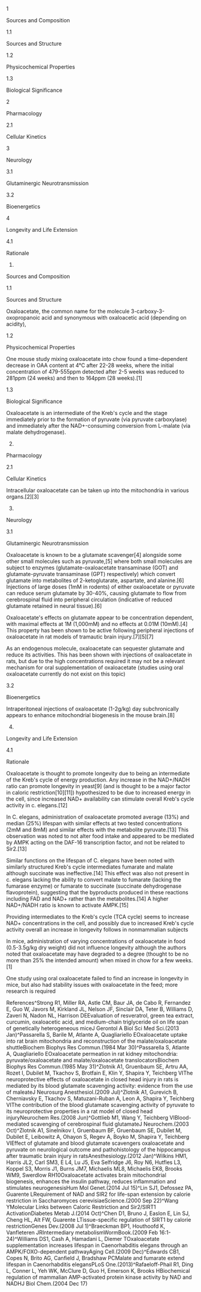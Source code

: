 1

Sources and Composition

1.1

Sources and Structure

1.2

Physicochemical Properties

1.3

Biological Significance

2

Pharmacology

2.1

Cellular Kinetics

3

Neurology

3.1

Glutaminergic Neurotransmission

3.2

Bioenergetics

4

Longevity and Life Extension

4.1

Rationale

1.

Sources and Composition

1.1

Sources and Structure

Oxaloacetate, the common name for the molecule 3-carboxy-3-oxopropanoic acid and synonymous with oxaloacetic acid (depending on acidity),

1.2

Physicochemical Properties

One mouse study mixing oxaloacetate into chow found a time-dependent decrease in OAA content at 4°C after 22-28 weeks, where the initial concentration of 479-555ppm detected after 2-5 weeks was reduced to 281ppm (24 weeks) and then to 164ppm (28 weeks).[1]

1.3

Biological Significance

Oxaloacetate is an intermediate of the Kreb's cycle and the stage immediately prior to the formation of pyruvate (via pyruvate carboxylase) and immediately after the NAD+-consuming conversion from L-malate (via malate dehydrogenase).

2.

Pharmacology

2.1

Cellular Kinetics

Intracellular oxaloacetate can be taken up into the mitochondria in various organs.[2][3]

3.

Neurology

3.1

Glutaminergic Neurotransmission

Oxaloacetate is known to be a glutamate scavenger[4] alongside some other small molecules such as pyruvate,[5] where both small molecules are subject to enzymes (glutamate-oxaloacetate transaminase (GOT) and glutamate-pyruvate transaminase (GPT) respectively) which convert glutamate into metabolites of 2-ketoglutarate, aspartate, and alanine.[6] Injections of large doses (1mM in rodents) of either oxaloacetate or pyruvate can reduce serum glutamate by 30-40%, causing glutamate to flow from cerebrospinal fluid into peripheral circulation (indicative of reduced glutamate retained in neural tissue).[6]

Oxaloacetate's effects on glutamate appear to be concentration dependent, with maximal effects at 1M (1,000mM) and no effects at 0.01M (10mM).[4] This property has been shown to be active following peripheral injections of oxaloacetate in rat models of tramautic brain injury.[7][5][7]


As an endogenous molecule, oxaloacetate can sequester glutamate and reduce its activities. This has been shown with injections of oxaloacetate in rats, but due to the high concentrations required it may not be a relevant mechanism for oral supplementation of oxaloacetate (studies using oral oxaloacetate currently do not exist on this topic)


3.2

Bioenergetics

Intraperitoneal injections of oxaloacetate (1-2g/kg) day subchronically appears to enhance mitochondrial biogenesis in the mouse brain.[8]

4.

Longevity and Life Extension

4.1

Rationale

Oxaloacetate is thought to promote longevity due to being an intermediate of the Kreb's cycle of energy production. Any increase in the NAD+/NADH ratio can promote longevity in yeast[9] (and is thought to be a major factor in caloric restriction[10][11]) hypothesized to be due to increased energy in the cell, since increased NAD+ availability can stimulate overall Kreb's cycle activity in c. elegans.[12]

In C. elegans, administration of oxaloacetate promoted average (13%) and median (25%) lifespan with similar effects at two tested concentrations (2mM and 8mM) and similar effects with the metabolite pyruvate.[13] This observation was noted to not alter food intake and appeared to be mediated by AMPK acting on the DAF-16 transcription factor, and not be related to Sir2.[13] 

Similar functions on the lifespan of C. elegans have been noted with similarly structured Kreb's cycle intermediates fumarate and malate although succinate was ineffective.[14] This effect was also not present in c. elegans lacking the ability to convert malate to fumarate (lacking the fumarase enzyme) or fumarate to succinate (succinate dehydrogenase flavoprotein), suggesting that the byproducts produced in these reactions including FAD and NAD+ rather than the metabolites.[14] A higher NAD+/NADH ratio is known to activate AMPK.[15]


Providing intermediates to the Kreb's cycle (TCA cycle) seems to increase NAD+ concentrations in the cell, and possibly due to increased Kreb's cycle activity overall an increase in longevity follows in nonmammalian subjects


In mice, administration of varying concentrations of oxaloacetate in food (0.5-3.5g/kg dry weight) did not influence longevity although the authors noted that oxaloacetate may have degraded to a degree (thought to be no more than 25% the intended amount) when mixed in chow for a few weeks.[1]


One study using oral oxaloacetate failed to find an increase in longevity in mice, but also had stability issues with oxaloacetate in the feed; more research is required


References^Strong R1, Miller RA, Astle CM, Baur JA, de Cabo R, Fernandez E, Guo W, Javors M, Kirkland JL, Nelson JF, Sinclair DA, Teter B, Williams D, Zaveri N, Nadon NL, Harrison DEEvaluation of resveratrol, green tea extract, curcumin, oxaloacetic acid, and medium-chain triglyceride oil on life span of genetically heterogeneous miceJ Gerontol A Biol Sci Med Sci.(2013 Jan)^Passarella S, Barile M, Atlante A, Quagliariello EOxaloacetate uptake into rat brain mitochondria and reconstruction of the malate/oxaloacetate shuttleBiochem Biophys Res Commun.(1984 Mar 30)^Passarella S, Atlante A, Quagliariello EOxaloacetate permeation in rat kidney mitochondria: pyruvate/oxaloacetate and malate/oxaloacetate translocatorsBiochem Biophys Res Commun.(1985 May 31)^Zlotnik A1, Gruenbaum SE, Artru AA, Rozet I, Dubilet M, Tkachov S, Brotfain E, Klin Y, Shapira Y, Teichberg VIThe neuroprotective effects of oxaloacetate in closed head injury in rats is mediated by its blood glutamate scavenging activity: evidence from the use of maleateJ Neurosurg Anesthesiol.(2009 Jul)^Zlotnik A1, Gurevich B, Cherniavsky E, Tkachov S, Matuzani-Ruban A, Leon A, Shapira Y, Teichberg VIThe contribution of the blood glutamate scavenging activity of pyruvate to its neuroprotective properties in a rat model of closed head injuryNeurochem Res.(2008 Jun)^Gottlieb M1, Wang Y, Teichberg VIBlood-mediated scavenging of cerebrospinal fluid glutamateJ Neurochem.(2003 Oct)^Zlotnik A1, Sinelnikov I, Gruenbaum BF, Gruenbaum SE, Dubilet M, Dubilet E, Leibowitz A, Ohayon S, Regev A, Boyko M, Shapira Y, Teichberg VIEffect of glutamate and blood glutamate scavengers oxaloacetate and pyruvate on neurological outcome and pathohistology of the hippocampus after traumatic brain injury in ratsAnesthesiology.(2012 Jan)^Wilkins HM1, Harris JL2, Carl SM3, E L4, Lu J5, Eva Selfridge J6, Roy N6, Hutfles L3, Koppel S3, Morris J1, Burns JM7, Michaelis ML8, Michaelis EK8, Brooks WM9, Swerdlow RH10Oxaloacetate activates brain mitochondrial biogenesis, enhances the insulin pathway, reduces inflammation and stimulates neurogenesisHum Mol Genet.(2014 Jul 15)^Lin SJ1, Defossez PA, Guarente LRequirement of NAD and SIR2 for life-span extension by calorie restriction in Saccharomyces cerevisiaeScience.(2000 Sep 22)^Wang YMolecular Links between Caloric Restriction and Sir2/SIRT1 ActivationDiabetes Metab J.(2014 Oct)^Chen D1, Bruno J, Easlon E, Lin SJ, Cheng HL, Alt FW, Guarente LTissue-specific regulation of SIRT1 by calorie restrictionGenes Dev.(2008 Jul 1)^Braeckman BP1, Houthoofd K, Vanfleteren JRIntermediary metabolismWormBook.(2009 Feb 16:1-24)^Williams DS1, Cash A, Hamadani L, Diemer TOxaloacetate supplementation increases lifespan in Caenorhabditis elegans through an AMPK/FOXO-dependent pathwayAging Cell.(2009 Dec)^Edwards CB1, Copes N, Brito AG, Canfield J, Bradshaw PCMalate and fumarate extend lifespan in Caenorhabditis elegansPLoS One.(2013)^Rafaeloff-Phail R1, Ding L, Conner L, Yeh WK, McClure D, Guo H, Emerson K, Brooks HBiochemical regulation of mammalian AMP-activated protein kinase activity by NAD and NADHJ Biol Chem.(2004 Dec 17)